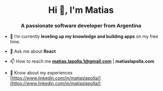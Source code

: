 <h1 align="center">Hi 👋, I'm Matias</h1>
<h3 align="center">A passionate software developer from Argentina</h3>

- 🔭 I’m currently **leveling up my knowledge and building apps** on my free time.

- 💬 Ask me about **React**

- 📫 How to reach me **matias.lapolla.1@gmail.com** | **matiaslapolla.com**

- 📄 Know about my experiences [https://www.linkedin.com/in/matiaslapolla/](https://www.linkedin.com/in/matiaslapolla/)

